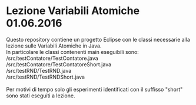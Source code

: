 # Lezione Variabili Atomiche 01.06.2016<br />
Questo repository contiene un progetto Eclipse con le classi necessarie alla lezione sulle Variabili Atomiche in Java.<br />
In particolare le classi contenenti main eseguibili sono:<br />
/src/testContatore/TestContatore.java<br />
/src/testContatore/TestContatoreShort.java<br />
/src/testRND/TestRND.java<br />
/src/testRND/TestRNDShort.java<br />
<br />
Per motivi di tempo solo gli esperimenti identificati con il suffisso "short" sono stati eseguiti a lezione. 
